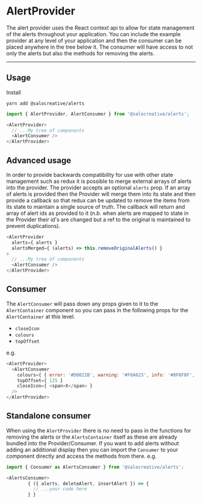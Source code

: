 # AlertProvider

The alert provider uses the React context api to allow for state management of the alerts throughout your application. You can include the example provider at any level of your application and then the consumer can be placed anywhere in the tree below it. The consumer will have access to not only the alerts but also the methods for removing the alerts. 

---

## Usage

Install

```
yarn add @salocreative/alerts
```

```javascript
import { AlertProvider, AlertConsumer } from '@salocreative/alerts';
```

```javascript
<AlertProvider>
  // ...My tree of components
  <AlertConsumer />
</AlertProvider>
```

## Advanced usage

In order to provide backwards compatibility for use with other state management such as redux it is possible to merge external arrays of alerts into the provider. The provider accepts an optional `alerts` prop. If an array of alerts is provided then the Provider will merge them into its state and then provide a callback so that redux can be updated to remove the items from its state to maintain a single source of truth. The callback will return and array of alert ids as provided to it (*n.b.* when alerts are mapped to state in the Provider their id's are changed but a ref to the original is maintained to prevent duplications).

```javascript
<AlertProvider
  alerts={ alerts }
  alertsMerged={ (alerts) => this.removeOriginalAlerts() }
>
  // ...My tree of components
  <AlertConsumer />
</AlertProvider>
```

## Consumer

The `AlertConsumer` will pass down any props given to it to the `AlertContainer` component so you can pass in the following props for the `AlertContainer` at this level.

- `closeIcon`
- `colours`
- `topOffset`

e.g.

```javascript
<AlertProvider>
  <AlertConsumer
    colours={ { error: '#D0021B', warning: '#F6A623', info: '#8F8F8F', success: '#00A44C' } }
    topOffset={ 125 }
    closeIcon={ <span>X</span> }
  />
</AlertProvider>
```

## Standalone consumer

When using the `AlertProvider` there is no need to pass in the functions for removing the alerts or the `AlertsContainer` itself as these are already bundled into the Provider/Consumer. If you want to add alerts without adding an additional display then you can import the `Consumer` to your component directly and access the methods from there. e.g.

```javascript
import { Consumer as AlertsConsumer } from '@salocreative/alerts';

<AlertsConsumer>
        { ({ alerts, deleteAlert, insertAlert }) => {
          // ...your code here
        } }
```